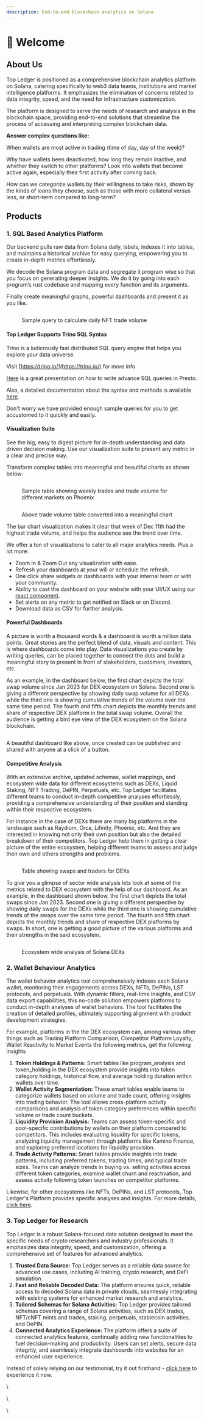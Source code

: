 ```yaml
---
description: End-to-end blockchain analytics on Solana
---
```


# 👋 Welcome

## About Us

Top Ledger is positioned as a comprehensive blockchain analytics platform on Solana, catering specifically to web3 data teams, institutions and market intelligence platforms. It emphasizes the elimination of concerns related to data integrity, speed, and the need for infrastructure customization.

The platform is designed to serve the needs of research and analysis in the blockchain space, providing end-to-end solutions that streamline the process of accessing and interpreting complex blockchain data.

**Answer complex questions like:**

When wallets are most active in trading (time of day, day of the week)?

Why have wallets been deactivated, how long they remain inactive, and whether they switch to other platforms? Look into wallets that become active again, especially their first activity after coming back.

How can we categorize wallets by their willingness to take risks, shown by the kinds of loans they choose, such as those with more collateral versus less, or short-term compared to long-term?

## Products

### 1. SQL Based Analytics Platform

Our backend pulls raw data from Solana daily, labels, indexes it into tables, and maintains a historical archive for easy querying, empowering you to create in-depth metrics effortlessly.

We decode the Solana program data and segregate it program wise so that you focus on generating deeper insights. We do it by going into each program’s rust codebase and mapping every function and its arguments.

Finally create meaningful graphs, powerful dashboards and present it as you like.

<figure><img src=".gitbook/assets/Screenshot 2024-02-23 at 6.08.37 PM.png" alt=""><figcaption><p>Sample query to calculate daily NFT trade volume</p></figcaption></figure>

#### Top Ledger Supports Trino SQL Syntax

Trino is a ludicrously fast distributed SQL query engine that helps you explore your data universe.

Visit [https://trino.io/](https://trino.io/) for more info

[Here](https://www.starburst.io/wp-content/uploads/2020/07/Presto-Training-Series-Advanced-SQL-Features-in-Presto.pdf) is a great presentation on how to write advance SQL queries in Presto.

Also, a detailed documentation about the syntax and methods is available [here](https://trino.io/docs/current/).

Don't worry we have provided enough sample queries for you to get accustomed to it quickly and easily.

#### Visualization Suite

See the big, easy to digest picture for in-depth understanding and data driven decision making. Use our visualization suite to present any metric in a clear and precise way.

Transform complex tables into meaningful and beautiful charts as shown below:&#x20;

<figure><img src=".gitbook/assets/Screenshot 2024-02-23 at 6.28.02 PM.png" alt=""><figcaption><p>Sample table showing weekly trades and trade volume for different markets on Phoenix</p></figcaption></figure>

<figure><img src=".gitbook/assets/Screenshot 2024-02-23 at 6.34.15 PM.png" alt=""><figcaption><p>Above trade volume table converted into a meaningful chart</p></figcaption></figure>

The bar chart visualization makes it clear that week of Dec 11th  had the highest trade volume, and helps the audience see the trend over time.

We offer a ton of visualizations to cater to all major analytics needs. Plus a lot more:

* Zoom In & Zoom Out any visualization with ease.
* Refresh your dashboards at your will or schedule the refresh.
* One click share widgets or dashboards with your internal team or with your community.
* Ability to cast the dashboard on your website with your UI/UX  using our [react component](developer-docs/integrate-topledger-dashboards.md).
* Set alerts on any metric to get notified on Slack or on Discord.
* Download data as CSV for further analysis.

#### Powerful Dashboards

A picture is worth a thousand words & a dashboard is worth a million data points. Great stories are the perfect blend of data, visuals and content. This is where dashboards come into play. Data visualizations you create by writing queries, can be placed together to connect the dots and build a meaningful story to present in front of stakeholders, customers, investors, etc.

As an example, in the dashboard below, the first chart depicts the total swap volume since Jan 2023 for DEX ecosystem on Solana. Second one is giving a different perspective by showing daily swap volume for all DEXs while the third one is showing cumulative trends of the volume over the same time period. The fourth and fifth chart depicts the monthly trends and share of respective DEX platform in the total swap volume.  Overall the audience is getting a bird eye view of the DEX ecosystem on the Solana blockchain.

<figure><img src=".gitbook/assets/Screenshot 2024-02-23 at 6.37.49 PM.png" alt=""><figcaption></figcaption></figure>

A beautiful dashboard like above, once created can be published and shared with anyone at a click of a button.

#### Competitive Analysis

With an extensive archive, updated schemas,  wallet mappings, and ecosystem wide data for different ecosystems such as DEXs, Liquid Staking, NFT Trading, DePIN, Perpetuals, etc. Top Ledger facilitates different teams to conduct in-depth competitive analyses effortlessly, providing a comprehensive understanding of their position and standing within their respective ecosystem.

For instance in the case of DEXs there are many big platforms in the landscape such as Raydium, Orca,  Lifinity, Phoenix, etc. And they are interested in knowing not only their own position but also the detailed breakdown of their competitors. Top Ledger help them in getting a clear picture of the entire ecosystem, helping different teams to assess and judge their own and others strengths and problems.&#x20;

<figure><img src=".gitbook/assets/Screenshot 2024-02-24 at 5.19.13 PM.png" alt=""><figcaption><p>Table showing swaps and traders for DEXs</p></figcaption></figure>

To give you a glimpse of sector wide analysis lets look at some of  the metrics related to DEX ecosystem with the help of our dashboard. As an example, in the dashboard shown below, the first chart depicts the total swaps since Jan 2023. Second one is giving a different perspective by showing daily swaps for the DEXs while the third one is showing cumulative trends of the swaps over the same time period. The fourth and fifth chart depicts the monthly trends and share of respective DEX platforms by swaps.  In short, one is getting a good picture of the various platforms and their strengths in the said ecosystem.

<figure><img src=".gitbook/assets/Screenshot 2024-02-24 at 5.14.26 PM.png" alt=""><figcaption><p>Ecosystem wide analysis of Solana DEXs</p></figcaption></figure>

### 2. Wallet Behaviour Analytics

The wallet behavior analytics tool comprehensively indexes each Solana wallet, monitoring their engagements across DEXs, NFTs, DePINs, LST protocols, and perpetuals. With dynamic filters, real-time insights, and CSV data export capabilities, this no-code solution empowers platforms to conduct in-depth analyses of wallet behaviors. The tool facilitates the creation of detailed profiles, ultimately supporting alignment with product development strategies.

For example, platforms in the  the DEX ecosystem can, among various other things such as Trading Platform Comparison, Competitor Platform Loyalty, Wallet Reactivity to Market Events  the following metrics, get the following insights

1. **Token Holdings & Patterns:** Smart tables like program\_analysis and token\_holding in the DEX ecosystem provide insights into token category holdings, historical flow, and average holding duration within wallets over time.
2. **Wallet Activity Segmentation:** These smart tables enable teams to categorize wallets based on volume and trade count, offering insights into trading behavior. The tool allows cross-platform activity comparisons and analysis of token category preferences within specific volume or trade count buckets.
3. **Liquidity Provision Analysis:** Teams can assess token-specific and pool-specific contributions by wallets on their platform compared to competitors. This includes evaluating liquidity for specific tokens, analyzing liquidity management through platforms like Kamino Finance, and exploring preferred locations for liquidity provision.
4. **Trade Activity Patterns:** Smart tables provide insights into trade patterns, including preferred tokens, trading times, and typical trade sizes. Teams can analyze trends in buying vs. selling activities across different token categories, examine wallet churn and reactivation, and assess activity following token launches on competitor platforms.

Likewise, for other ecosystems like NFTs, DePINs, and LST protocols, Top Ledger's Platform provides specific analyses and insights. For more details, [click here](https://stitch-shape-34f.notion.site/Wallet-behaviour-analytics-3b3e89e594ec453a8a6b29ff6110eebf).

### 3. Top Ledger for Research

Top Ledger is a robust Solana-focused data solution designed to meet the specific needs of crypto researchers and industry professionals. It emphasizes data integrity, speed, and customization, offering a comprehensive set of features for advanced analytics.

1. **Trusted Data Source:** Top Ledger serves as a reliable data source for advanced use cases, including AI training, crypto research, and DeFi simulation.
2. **Fast and Reliable Decoded Data:** The platform ensures quick, reliable access to decoded Solana data in private clouds, seamlessly integrating with existing systems for enhanced market research and analytics.
3. **Tailored Schemas for Solana Activities:** Top Ledger provides tailored schemas covering a range of Solana activities, such as DEX trades, NFT/cNFT mints and trades, staking, perpetuals, stablecoin activities, and DePIN.
4. **Connected Analytics Experience:** The platform offers a suite of connected analytics features, continually adding new functionalities to fuel decision-making and productivity. Users can set alerts, secure data integrity, and seamlessly integrate dashboards into websites for an enhanced user experience.

Instead of solely relying on our testimonial, try it out firsthand - [click here](https://topledger.xyz/research) to experience it now.

\


\


\












